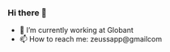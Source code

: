 ### Hi there 👋

- 🔭 I’m currently working at Globant
- 📫 How to reach me: zeussapp@gmailcom

<!--
**DiegoArrieta/DiegoArrieta** is a ✨ _special_ ✨ repository because its `README.md` (this file) appears on your GitHub profile.

Here are some ideas to get you started:


- 🌱 I’m currently learning ...
- 👯 I’m looking to collaborate on ...
- 🤔 I’m looking for help with ...
- 💬 Ask me about ...

- 😄 Pronouns: ...
- ⚡ Fun fact: ...
-->
